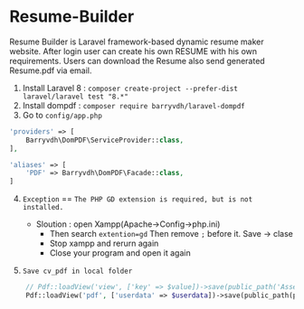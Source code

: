 # Resume-Builder
 Resume Builder is Laravel framework-based dynamic resume maker website. After login user can create his own RESUME with his own requirements. Users can download the Resume also send generated Resume.pdf via email.

 1. Install Laravel 8 : `composer create-project --prefer-dist laravel/laravel test "8.*"`
 2. Install dompdf : `composer require barryvdh/laravel-dompdf`
 3. Go to `config/app.php`

```php
'providers' => [
    Barryvdh\DomPDF\ServiceProvider::class,
],

'aliases' => [
    'PDF' => Barryvdh\DomPDF\Facade::class,
]
```



4. `Exception`  ==  `The PHP GD extension is required, but is not installed.`
   + Sloution : open Xampp(Apache->Config->php.ini) 
      + Then search `extention=gd`  Then remove `;` before it. Save -> clase
      + Stop xampp and rerurn again
      + Close your program and open it again


5. `Save cv_pdf in local folder` 
```php
    // Pdf::loadView('view', ['key' => $value])->save(public_path('Asset/pdfFolder/cv.pdf'));
    Pdf::loadView('pdf', ['userdata' => $userdata])->save(public_path(pathName));
```
